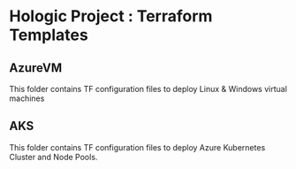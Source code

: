 # Hologic Project : Terraform Templates

## AzureVM
This folder contains TF configuration files to deploy Linux & Windows virtual machines

## AKS
This folder contains TF configuration files to deploy Azure Kubernetes Cluster and Node Pools.

